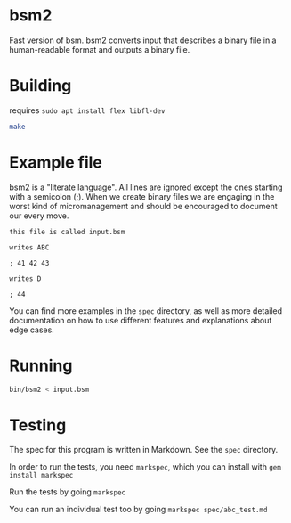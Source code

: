 # bsm2

Fast version of bsm. bsm2 converts input that describes a binary file in a human-readable format and outputs a binary file.

# Building

requires `sudo apt install flex libfl-dev`

```bash
make
```

# Example file

bsm2 is a "literate language". All lines are ignored except the ones starting with a semicolon (;). When we create binary files we are engaging in the worst kind of micromanagement and should be encouraged to document our every move.

```
this file is called input.bsm

writes ABC

; 41 42 43

writes D

; 44

```

You can find more examples in the `spec` directory, as well as more detailed documentation on how to use different features and explanations about edge cases.

# Running

```bash
bin/bsm2 < input.bsm
```

# Testing

The spec for this program is written in Markdown. See the `spec` directory.

In order to run the tests, you need `markspec`, which you can install with `gem install markspec`

Run the tests by going `markspec`

You can run an individual test too by going `markspec spec/abc_test.md`
